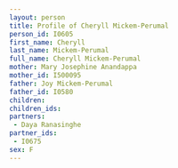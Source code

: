 ```yaml
---
layout: person
title: Profile of Cheryll Mickem-Perumal
person_id: I0605
first_name: Cheryll
last_name: Mickem-Perumal
full_name: Cheryll Mickem-Perumal
mother: Mary Josephine Anandappa
mother_id: I500095
father: Joy Mickem-Perumal
father_id: I0580
children:
children_ids:
partners:
 - Daya Ranasinghe
partner_ids:
 - I0675
sex: F
---
```



